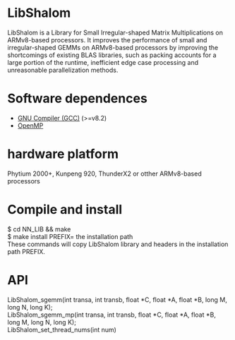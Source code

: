 # LibShalom

LibShalom is a Library for Small Irregular-shaped Matrix Multiplications on ARMv8-based processors. It improves the performance of small and irregular-shaped GEMMs on ARMv8-based
processors by improving the shortcomings of existing BLAS libraries, such as packing accounts for a large portion of the runtime, inefficient edge case processing and unreasonable parallelization methods.

# Software dependences
- [GNU Compiler (GCC)](https://gcc.gnu.org/) (>=v8.2)
- [OpenMP](https://www.openmp.org/)

# hardware platform
Phytium 2000+, Kunpeng 920, ThunderX2 or otther ARMv8-based processors

# Compile and install
$ cd NN_LIB && make  
$ make install PREFIX= the installation path  
These commands will copy LibShalom library and headers in the installation path PREFIX.

# API
LibShalom_sgemm(int transa, int transb, float *C, float *A, float *B, long M, long N, long K);  
LibShalom_sgemm_mp(int transa, int transb, float *C, float *A, float *B, long M, long N, long K);  
LibShalom_set_thread_nums(int num)  
